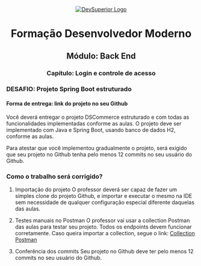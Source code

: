 <p align="center">
  <a href="https://devsuperior.com.br">
    <img src="https://github.com/BrunoBuilder/customer_crud_challenge/assets/84381502/6b8cb2ad-5e4b-450b-a788-cd6c2d43a3c3" alt="DevSuperior Logo">
  </a>
</p>

<h1 align="center">Formação Desenvolvedor Moderno</h1>

<h2 align="center">Módulo: Back End</h2>

<h3 align="center">Capítulo: Login e controle de acesso</h3>

### DESAFIO: Projeto Spring Boot estruturado

#### Forma de entrega: link do projeto no seu Github
Você deverá entregar o projeto DSCommerce estruturado e com todas as funcionalidades implementadas conforme as aulas. O projeto deve ser implementado com Java e Spring Boot, usando banco de dados H2, conforme as aulas.

Para atestar que você implementou gradualmente o projeto, será exigido que seu projeto no Github tenha pelo menos 12 commits no seu usuário do Github.

### Como o trabalho será corrigido?
1) Importação do projeto
O professor deverá ser capaz de fazer um simples clone do projeto Github, e importar e executar o mesmo na IDE sem necessidade de qualquer configuração especial diferente daquelas das aulas.

2) Testes manuais no Postman
O professor vai usar a collection Postman das aulas para testar seu projeto. Todos os endpoints devem funcionar corretamente. Caso queira importar a collection, segue o link:
[Collection Postman](https://www.getpostman.com/collections/63e48d0f3736fb4f14f5)

3) Conferência dos commits
Seu projeto no Github deve ter pelo menos 12 commits no seu usuário do Github.
